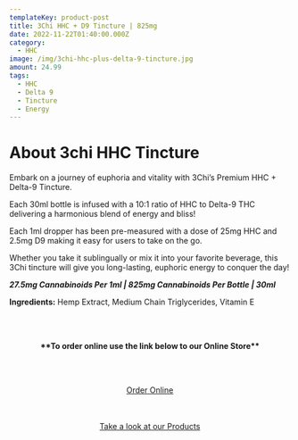 ```yaml
---
templateKey: product-post
title: 3Chi HHC + D9 Tincture | 825mg
date: 2022-11-22T01:40:00.000Z
category:
  - HHC
image: /img/3chi-hhc-plus-delta-9-tincture.jpg
amount: 24.99
tags:
  - HHC
  - Delta 9
  - Tincture
  - Energy
---
```

# **About 3chi HHC Tincture**

Embark on a journey of euphoria and vitality with 3Chi’s Premium HHC + Delta-9 Tincture.

Each 30ml bottle is infused with a 10:1 ratio of HHC to Delta-9 THC delivering a harmonious blend of energy and bliss!

Each 1ml dropper has been pre-measured with a dose of 25mg HHC and 2.5mg D9 making it easy for users to take on the go.

Whether you take it sublingually or mix it into your favorite beverage, this 3Chi tincture will give you long-lasting, euphoric energy to conquer the day!

***27.5mg Cannabinoids Per 1ml | 825mg Cannabinoids Per Bottle | 30ml***

**Ingredients:** Hemp Extract, Medium Chain Triglycerides, Vitamin E

<br><br>

<Center>

**\*\*To order online use the link below to our Online Store\*\***

<br><br>

<Center><a class="link-view-more-products" target="_blank" href="https://capitalcbd.shop/shop-online/">Order Online</a></

<br><br><br>

<Center><a class="link-view-more-products" target="_blank" href="https://capitalamericanshaman.com/products">Take a look at our Products</a></Center>

<br><br>